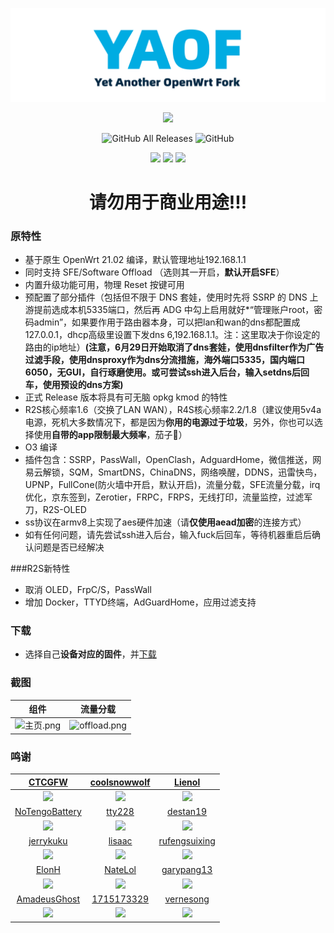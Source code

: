 <p align="center">
<img width="768" src="https://raw.githubusercontent.com/QiuSimons/Others/master/YAOF.png" >
</p>
<p align="center">
<img src="https://forthebadge.com/images/badges/built-with-love.svg">
<p>
<p align="center">
<img alt="GitHub All Releases" src="https://img.shields.io/github/downloads/QiuSimons/R2S-R4S-X86-OpenWrt/total?style=for-the-badge">
<img alt="GitHub" src="https://img.shields.io/github/license/sdmkjz/R2S-R4S-X86-OpenWrt?style=for-the-badge">
<p>
<p align="center">
<img src="https://github.com/QiuSimons/R2S-R4S-X86-OpenWrt/workflows/R2S-OpenWrt/badge.svg">
<img src="https://github.com/QiuSimons/R2S-R4S-X86-OpenWrt/workflows/R4S-OpenWrt/badge.svg">
<img src="https://github.com/QiuSimons/R2S-R4S-X86-OpenWrt/workflows/X86-OpenWrt/badge.svg">
<p>


<h1 align="center">请勿用于商业用途!!!</h1>



### 原特性

- 基于原生 OpenWrt 21.02 编译，默认管理地址192.168.1.1
- 同时支持 SFE/Software Offload （选则其一开启，<b>默认开启SFE</b>）
- 内置升级功能可用，物理 Reset 按键可用
- 预配置了部分插件（包括但不限于 DNS 套娃，使用时先将 SSRP 的 DNS 上游提前选成本机5335端口，然后再 ADG 中勾上启用就好*“管理账户root，密码admin”，如果要作用于路由器本身，可以把lan和wan的dns都配置成127.0.0.1，dhcp高级里设置下发dns 6,192.168.1.1。注：这里取决于你设定的路由的ip地址）<b>(注意，6月29日开始取消了dns套娃，使用dnsfilter作为广告过滤手段，使用dnsproxy作为dns分流措施，海外端口5335，国内端口6050，无GUI，自行琢磨使用。或可尝试ssh进入后台，输入setdns后回车，使用预设的dns方案)</b>
- 正式 Release 版本将具有可无脑 opkg kmod 的特性
- R2S核心频率1.6（交换了LAN WAN），R4S核心频率2.2/1.8（建议使用5v4a电源，死机大多数情况下，都是因为<b>你用的电源过于垃圾</b>，另外，你也可以选择使用<b>自带的app限制最大频率</b>，茄子🍆）
- O3 编译
- 插件包含：SSRP，PassWall，OpenClash，AdguardHome，微信推送，网易云解锁，SQM，SmartDNS，ChinaDNS，网络唤醒，DDNS，迅雷快鸟，UPNP，FullCone(防火墙中开启，默认开启)，流量分载，SFE流量分载，irq优化，京东签到，Zerotier，FRPC，FRPS，无线打印，流量监控，过滤军刀，R2S-OLED
- ss协议在armv8上实现了aes硬件加速（请<b>仅使用aead加密</b>的连接方式）
- 如有任何问题，请先尝试ssh进入后台，输入fuck后回车，等待机器重启后确认问题是否已经解决

###R2S新特性
- 取消 OLED，FrpC/S，PassWall
- 增加 Docker，TTYD终端，AdGuardHome，应用过滤支持

### 下载

- 选择自己<b>设备对应的固件</b>，并[下载](https://github.com/sdmkjz/R2S-R4S-OpenWrt/releases)

### 截图

|                      组件                       |                      流量分载                       |
| :----------------------------------------------------------: | :----------------------------------------------------------: |
| ![主页.png](https://raw.githubusercontent.com/sdmkjz/R4S-OpenWrt/master/PIC/app.png) | ![offload.png](https://raw.githubusercontent.com/sdmkjz/R4S-OpenWrt/master/PIC/offload.png) |

### 鸣谢

|          [CTCGFW](https://github.com/immortalwrt)           |           [coolsnowwolf](https://github.com/coolsnowwolf)            |              [Lienol](https://github.com/Lienol)               |
| :----------------------------------------------------------: | :----------------------------------------------------------: | :----------------------------------------------------------: |
| <img width="60" src="https://avatars.githubusercontent.com/u/53193414"/> | <img width="60" src="https://avatars.githubusercontent.com/u/31687149" /> | <img width="60" src="https://avatars.githubusercontent.com/u/23146169" /> |
|              [NoTengoBattery](https://github.com/NoTengoBattery)               |              [tty228](https://github.com/tty228)               |              [destan19](https://github.com/destan19)               |
| <img width="60" src="https://avatars.githubusercontent.com/u/11285513" /> | <img width="60" src="https://avatars.githubusercontent.com/u/33397881" /> | <img width="60" src="https://avatars.githubusercontent.com/u/3950091" /> |
|              [jerrykuku](https://github.com/jerrykuku)               |              [lisaac](https://github.com/lisaac)               |              [rufengsuixing](https://github.com/rufengsuixing)               |
| <img width="60" src="https://avatars.githubusercontent.com/u/9485680" /> | <img width="60" src="https://avatars.githubusercontent.com/u/3320969" /> | <img width="60" src="https://avatars.githubusercontent.com/u/22387141" /> |
|              [ElonH](https://github.com/ElonH)               |              [NateLol](https://github.com/NateLol)               |              [garypang13](https://github.com/garypang13)               |
| <img width="60" src="https://avatars.githubusercontent.com/u/32666230" /> | <img width="60" src="https://avatars.githubusercontent.com/u/5166306" /> | <img width="60" src="https://avatars.githubusercontent.com/u/48883331" /> |
|              [AmadeusGhost](https://github.com/AmadeusGhost)               |              [1715173329](https://github.com/1715173329)               |              [vernesong](https://github.com/vernesong)               |
| <img width="60" src="https://avatars.githubusercontent.com/u/42570690" /> | <img width="60" src="https://avatars.githubusercontent.com/u/22235437" /> | <img width="60" src="https://avatars.githubusercontent.com/u/42875168" /> |
